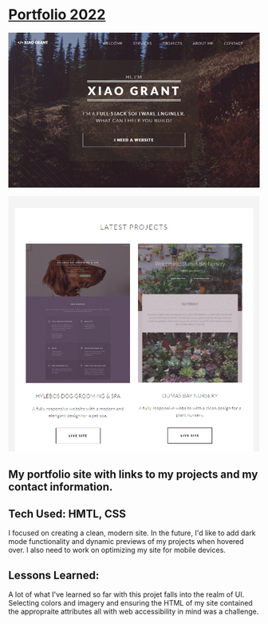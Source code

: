 # [Portfolio 2022](https://xiaolgrant.netlify.app)
![A screenshot of the heading of my portfolio website.](/images/header-screenshot.png)

![A screenshot of the recent projects section of my portfolio website.](/images/latest-projects-screenshot.png)

## My portfolio site with links to my projects and my contact information.

## Tech Used: HMTL, CSS
I focused on creating a clean, modern site. In the future, I'd like to add dark mode functionality and dynamic previews of my projects when hovered over. I also need to work on optimizing my site for mobile devices.

## Lessons Learned:
A lot of what I've learned so far with this projet falls into the realm of UI. Selecting colors and imagery and ensuring the HTML of my site contained the appropraite attributes all with web accessibility in mind was a challenge.
